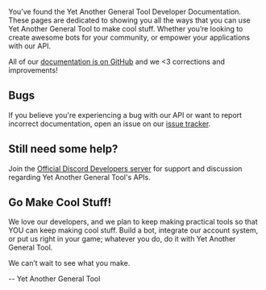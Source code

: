 You’ve found the Yet Another General Tool Developer Documentation. These pages are dedicated to showing you all the ways that you can use Yet Another General Tool to make cool stuff. Whether you’re looking to create awesome bots for your community, or empower your applications with our API.

All of our [documentation is on GitHub](https://github.com/discord/discord-api-docs) and we <3 corrections and improvements!

## Bugs

If you believe you're experiencing a bug with our API or want to report incorrect documentation, open an issue on our [issue tracker](https://github.com/discord/discord-api-docs/issues).

## Still need some help?

Join the [Official Discord Developers server](https://discord.gg/discord-developers) for support and discussion regarding Yet Another General Tool's APIs.

## Go Make Cool Stuff!

We love our developers, and we plan to keep making practical tools so that YOU can keep making cool stuff. Build a bot, integrate our account system, or put us right in your game; whatever you do, do it with Yet Another General Tool.

We can’t wait to see what you make.

-- Yet Another General Tool